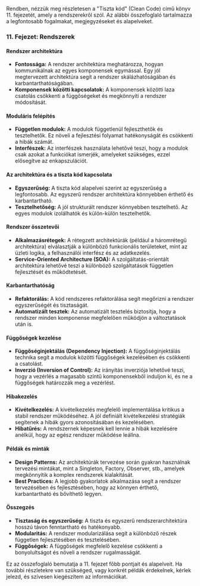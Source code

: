 Rendben, nézzük meg részletesen a "Tiszta kód" (Clean Code) című könyv 11. fejezetét, amely a rendszerekről szól. Az alábbi összefoglaló tartalmazza a legfontosabb fogalmakat, megjegyzéseket és alapelveket.

### 11. Fejezet: Rendszerek

#### Rendszer architektúra
- **Fontossága:** A rendszer architektúra meghatározza, hogyan kommunikálnak az egyes komponensek egymással. Egy jól megtervezett architektúra segít a rendszer skálázhatóságában és karbantarthatóságában.
- **Komponensek közötti kapcsolatok:** A komponensek közötti laza csatolás csökkenti a függőségeket és megkönnyíti a rendszer módosítását.

#### Moduláris felépítés
- **Független modulok:** A modulok függetlenül fejleszthetők és tesztelhetők. Ez növeli a fejlesztési folyamat hatékonyságát és csökkenti a hibák számát.
- **Interfészek:** Az interfészek használata lehetővé teszi, hogy a modulok csak azokat a funkciókat ismerjék, amelyeket szükséges, ezzel elősegítve az enkapszulációt.

#### Az architektúra és a tiszta kód kapcsolata
- **Egyszerűség:** A tiszta kód alapelvei szerint az egyszerűség a legfontosabb. Az egyszerű rendszer architektúra könnyebben érthető és karbantartható.
- **Tesztelhetőség:** A jól strukturált rendszer könnyebben tesztelhető. Az egyes modulok izolálhatók és külön-külön tesztelhetők.

#### Rendszer összetevői
- **Alkalmazásrétegek:** A rétegzett architektúrák (például a háromrétegű architektúra) elválasztják a különböző funkcionális területeket, mint az üzleti logika, a felhasználói interfész és az adatkezelés.
- **Service-Oriented Architecture (SOA):** A szolgáltatás-orientált architektúra lehetővé teszi a különböző szolgáltatások független fejlesztését és működtetését.

#### Karbantarthatóság
- **Refaktorálás:** A kód rendszeres refaktorálása segít megőrizni a rendszer egyszerűségét és tisztaságát.
- **Automatizált tesztek:** Az automatizált tesztelés biztosítja, hogy a rendszer minden komponense megfelelően működjön a változtatások után is.

#### Függőségek kezelése
- **Függőséginjektálás (Dependency Injection):** A függőséginjektálás technika segít a modulok közötti függőségek kezelésében és csökkenti a csatolást.
- **Inverzió (Inversion of Control):** Az irányítás inverziója lehetővé teszi, hogy a vezérlés a magasabb szintű komponensekből induljon ki, és ne a függőségek határozzák meg a vezérlést.

#### Hibakezelés
- **Kivételkezelés:** A kivételkezelés megfelelő implementálása kritikus a stabil rendszer működéséhez. A jól definiált kivételkezelési stratégiák segítenek a hibák gyors azonosításában és kezelésében.
- **Hibatűrés:** A rendszernek képesnek kell lennie a hibák kezelésére anélkül, hogy az egész rendszer működése leállna.

#### Példák és minták
- **Design Patterns:** Az architektúrák tervezése során gyakran használnak tervezési mintákat, mint a Singleton, Factory, Observer, stb., amelyek megkönnyítik a komplex rendszerek kialakítását.
- **Best Practices:** A legjobb gyakorlatok alkalmazása segít a rendszer tervezésében és fejlesztésében, hogy az könnyen érthető, karbantartható és bővíthető legyen.

#### Összegzés
- **Tisztaság és egyszerűség:** A tiszta és egyszerű rendszerarchitektúra hosszú távon fenntartható és hatékonyabb.
- **Modularitás:** A rendszer modularizálása segít a különböző részek független fejlesztésében és tesztelésében.
- **Függőségek:** A függőségek megfelelő kezelése csökkenti a bonyolultságot és növeli a rendszer rugalmasságát.

Ez az összefoglaló bemutatja a 11. fejezet főbb pontjait és alapelveit. Ha további részletekre van szükséged, vagy konkrét példák érdekelnek, kérlek jelezd, és szívesen kiegészítem az információkat.